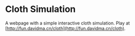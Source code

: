 # Cloth Simulation

A webpage with a simple interactive cloth simulation. Play at [http://fun.davidma.cn/cloth](http://fun.davidma.cn/cloth).
